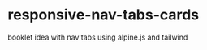 # responsive-nav-tabs-cards
booklet idea with nav tabs using alpine.js and tailwind

<!-- The idea of ​​this code was to make a light and simple application on the web page. Following this principle I chose to use tailwind css and alpine js to style and animate directly in the html document. The application allows you to put content on the canvas and create an internal navigation menu on the same page. I also used the $persist apline plugin to allow the user to reload the page and not lose the table of contents they were in.. -->